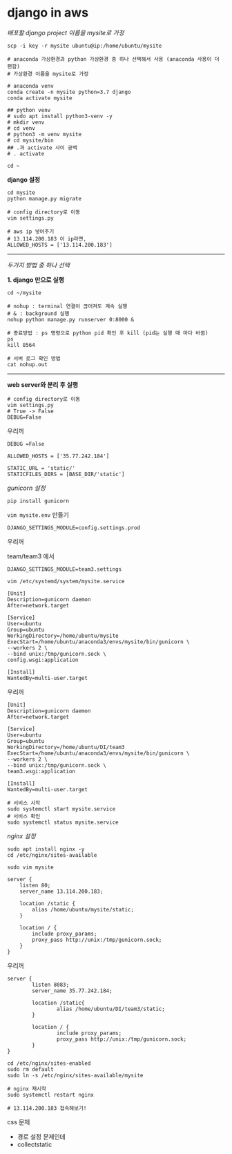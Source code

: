 # django in aws

*배포할 django project 이름을 mysite로 가정*

`scp -i key -r mysite ubuntu@ip:/home/ubuntu/mysite`



```terminal
# anaconda 가상환경과 python 가상환경 중 하나 선택해서 사용 (anaconda 사용이 더 편함)
# 가상환경 이름을 mysite로 가정

# anaconda venv
conda create -n mysite python=3.7 django
conda activate mysite

## python venv
# sudo apt install python3-venv -y
# mkdir venv
# cd venv
# python3 -m venv mysite
# cd mysite/bin
## .과 activate 사이 공백
# . activate

cd ~

```



**django 설정**

```terminal
cd mysite
python manage.py migrate

# config directory로 이동
vim settings.py

# aws ip 넣어주기
# 13.114.200.183 이 ip라면,
ALLOWED_HOSTS = ['13.114.200.183']

```



---

*두가지 방법 중 하나 선택*



**1. django 만으로 실행**

```terminal
cd ~/mysite

# nohup : terminal 연결이 끊어져도 계속 실행
# & : background 실행
nohup python manage.py runserver 0:8000 &

# 종료방법 : ps 명령으로 python pid 확인 후 kill (pid는 실행 때 마다 바뀜)
ps
kill 8564

# 서버 로그 확인 방법
cat nohup.out

```



---



**web server와 분리 후 실행**

```terminal
# config directory로 이동
vim settings.py
# True -> False
DEBUG=False

```

우리꺼

```
DEBUG =False

ALLOWED_HOSTS = ['35.77.242.184']

STATIC_URL = 'static/'
STATICFILES_DIRS = [BASE_DIR/'static']

```





*gunicorn 설정*

`pip install gunicorn`



`vim mysite.env` 만들기 

```terminal
DJANGO_SETTINGS_MODULE=config.settings.prod
```

우리꺼

team/team3 에서 

```
DJANGO_SETTINGS_MODULE=team3.settings
```







`vim /etc/systemd/system/mysite.service`

```terminal
[Unit]
Description=gunicorn daemon
After=network.target

[Service]
User=ubuntu
Group=ubuntu
WorkingDirectory=/home/ubuntu/mysite
ExecStart=/home/ubuntu/anaconda3/envs/mysite/bin/gunicorn \
--workers 2 \
--bind unix:/tmp/gunicorn.sock \
config.wsgi:application

[Install]
WantedBy=multi-user.target

```

우리꺼

```
[Unit]
Description=gunicorn daemon
After=network.target

[Service]
User=ubuntu
Group=ubuntu
WorkingDirectory=/home/ubuntu/DI/team3
ExecStart=/home/ubuntu/anaconda3/envs/mysite/bin/gunicorn \
--workers 2 \
--bind unix:/tmp/gunicorn.sock \
team3.wsgi:application

[Install]
WantedBy=multi-user.target
```







```terminal
# 서비스 시작
sudo systemctl start mysite.service
# 서비스 확인
sudo systemctl status mysite.service
```



*nginx 설정*

```terminal
sudo apt install nginx -y
cd /etc/nginx/sites-available
```



`sudo vim mysite`

```terminal
server {
	listen 80;
	server_name 13.114.200.183;
	
	location /static {
		alias /home/ubuntu/mysite/static;
	}

	location / {
		include proxy_params;
		proxy_pass http://unix:/tmp/gunicorn.sock;
	}
}
```



우리꺼 

```
server {
        listen 8083;
        server_name 35.77.242.184;

        location /static{
                alias /home/ubuntu/DI/team3/static;
        }

        location / {
                include proxy_params;
                proxy_pass http://unix:/tmp/gunicorn.sock;
        }
}

```





```terminal
cd /etc/nginx/sites-enabled
sudo rm default
sudo ln -s /etc/nginx/sites-available/mysite

# nginx 재시작
sudo systemctl restart nginx

# 13.114.200.183 접속해보기!
```



css 문제 

- 경로 설정 문제인데 
- collectstatic
